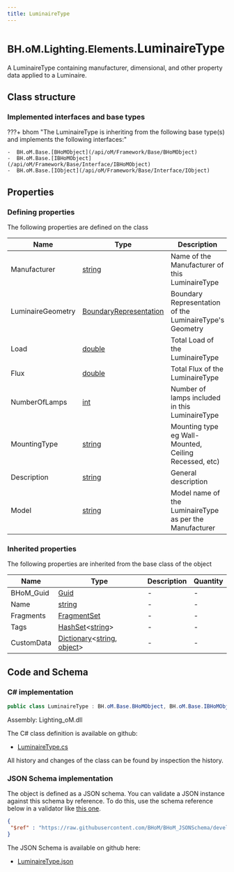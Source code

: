 ```yaml
---
title: LuminaireType
---
```


# <small>BH.oM.Lighting.Elements.</small>**LuminaireType**

A LuminaireType containing manufacturer, dimensional, and other property data applied to a Luminaire.

## Class structure

### Implemented interfaces and base types

???+ bhom "The LuminaireType is inheriting from the following base type(s) and implements the following interfaces:"

    -  BH.oM.Base.[BHoMObject](/api/oM/Framework/Base/BHoMObject)
    -  BH.oM.Base.[IBHoMObject](/api/oM/Framework/Base/Interface/IBHoMObject)
    -  BH.oM.Base.[IObject](/api/oM/Framework/Base/Interface/IObject)


## Properties



### Defining properties

The following properties are defined on the class

| Name             | Type             | Description      | Quantity         |
|------------------|------------------|------------------|------------------|
| Manufacturer | [string](https://learn.microsoft.com/en-us/dotnet/api/System.String?view=netstandard-2.0) | Name of the Manufacturer of this LuminaireType | - |
| LuminaireGeometry | [BoundaryRepresentation](/api/oM/Dimensional/Geometry/Solid/BoundaryRepresentation) | Boundary Representation of the LuminaireType's Geometry | - |
| Load | [double](https://learn.microsoft.com/en-us/dotnet/api/System.Double?view=netstandard-2.0) | Total Load of the LuminaireType | - |
| Flux | [double](https://learn.microsoft.com/en-us/dotnet/api/System.Double?view=netstandard-2.0) | Total Flux of the LuminaireType | - |
| NumberOfLamps | [int](https://learn.microsoft.com/en-us/dotnet/api/System.Int32?view=netstandard-2.0) | Number of lamps included in this LuminaireType | - |
| MountingType | [string](https://learn.microsoft.com/en-us/dotnet/api/System.String?view=netstandard-2.0) | Mounting type eg Wall-Mounted, Ceiling Recessed, etc) | - |
| Description | [string](https://learn.microsoft.com/en-us/dotnet/api/System.String?view=netstandard-2.0) | General description | - |
| Model | [string](https://learn.microsoft.com/en-us/dotnet/api/System.String?view=netstandard-2.0) | Model name of the LuminaireType as per the Manufacturer | - |


### Inherited properties
The following properties are inherited from the base class of the object

| Name             | Type             | Description      | Quantity         |
|------------------|------------------|------------------|------------------|
| BHoM_Guid | [Guid](https://learn.microsoft.com/en-us/dotnet/api/System.Guid?view=netstandard-2.0) | - | - |
| Name | [string](https://learn.microsoft.com/en-us/dotnet/api/System.String?view=netstandard-2.0) | - | - |
| Fragments | [FragmentSet](/api/oM/Framework/Base/FragmentSet) | - | - |
| Tags | [HashSet](https://learn.microsoft.com/en-us/dotnet/api/System.Collections.Generic.HashSet-1?view=netstandard-2.0)&lt;[string](https://learn.microsoft.com/en-us/dotnet/api/System.String?view=netstandard-2.0)&gt; | - | - |
| CustomData | [Dictionary](https://learn.microsoft.com/en-us/dotnet/api/System.Collections.Generic.Dictionary-2?view=netstandard-2.0)&lt;[string](https://learn.microsoft.com/en-us/dotnet/api/System.String?view=netstandard-2.0), [object](https://learn.microsoft.com/en-us/dotnet/api/System.Object?view=netstandard-2.0)&gt; | - | - |


## Code and Schema

### C# implementation

``` C# title="C#"
public class LuminaireType : BH.oM.Base.BHoMObject, BH.oM.Base.IBHoMObject, BH.oM.Base.IObject
```

Assembly: Lighting_oM.dll

The C# class definition is available on github:

- [LuminaireType.cs](https://github.com/BHoM/BHoM/blob/develop/Lighting_oM/Elements\LuminaireType.cs)

All history and changes of the class can be found by inspection the history.
### JSON Schema implementation

The object is defined as a JSON schema. You can validate a JSON instance against this schema by reference. To do this, use the schema reference below in a validator like [this one](https://www.jsonschemavalidator.net/).

``` json title="JSON Schema"
{
 "$ref" : "https://raw.githubusercontent.com/BHoM/BHoM_JSONSchema/develop/Lighting_oM/Elements/LuminaireType.json"
}
```

The JSON Schema is available on github here:

- [LuminaireType.json](https://github.com/BHoM/BHoM_JSONSchema/blob/develop/Lighting_oM/Elements/LuminaireType.json)
